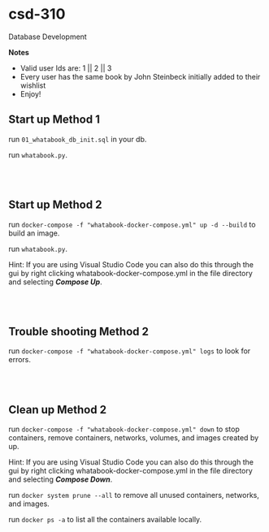 # csd-310
Database Development

**Notes**
- Valid user Ids are: 1 || 2 || 3
- Every user has the same book by John Steinbeck initially added to their wishlist
- Enjoy!


## Start up Method 1

run `01_whatabook_db_init.sql` in your db.

run `whatabook.py`. 

<br>
<br>

## Start up Method 2

run `docker-compose -f "whatabook-docker-compose.yml" up -d --build` to build an image.

run `whatabook.py`.

Hint: If you are using Visual Studio Code you can also do this through the gui by right clicking whatabook-docker-compose.yml in the file directory and selecting ***Compose Up***.

<br>
<br>

##  Trouble shooting Method 2

run `docker-compose -f "whatabook-docker-compose.yml" logs` to look for errors.

<br>
<br>

## Clean up Method 2

run `docker-compose -f "whatabook-docker-compose.yml" down` to stop containers, remove containers, networks, volumes, and images created by up.

Hint: If you are using Visual Studio Code you can also do this through the gui by right clicking whatabook-docker-compose.yml in the file directory and selecting ***Compose Down***.

run  `docker system prune --all` to remove all unused containers, networks, and images.

run `docker ps -a` to list all the containers available locally. 

<!-- localhost root password 3306 enter -->
<!-- option control e to run your new query after connected to localhost and docker has been composed -->
